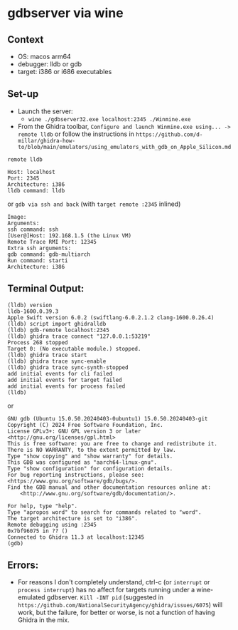 # gdbserver via wine

## Context
- OS: macos arm64
- debugger: lldb or gdb
- target: i386 or i686 executables

## Set-up

- Launch the server: 
	- `wine ./gdbserver32.exe localhost:2345 ./Winmine.exe`
- From the Ghidra toolbar, `Configure and launch Winmine.exe using... -> remote lldb` 
 or follow the instructions in `https://github.com/d-millar/ghidra-how-to/blob/main/emulators/using_emulators_with_gdb_on_Apple_Silicon.md`
 
`remote lldb`
```
Host: localhost
Port: 2345
Architecture: i386
lldb command: lldb
```
or 
`gdb via ssh and back` (with `target remote :2345` inlined)
```
Image: 
Arguments:
ssh command: ssh
[User@]Host: 192.168.1.5 (the Linux VM)
Remote Trace RMI Port: 12345
Extra ssh arguments:
gdb command: gdb-multiarch
Run command: starti
Architecture: i386
```
## Terminal Output:
```
(lldb) version
lldb-1600.0.39.3
Apple Swift version 6.0.2 (swiftlang-6.0.2.1.2 clang-1600.0.26.4)
(lldb) script import ghidralldb
(lldb) gdb-remote localhost:2345
(lldb) ghidra trace connect "127.0.0.1:53219"
Process 268 stopped
Target 0: (No executable module.) stopped.
(lldb) ghidra trace start
(lldb) ghidra trace sync-enable
(lldb) ghidra trace sync-synth-stopped
add initial events for cli failed
add initial events for target failed
add initial events for process failed
(lldb) 
```
or
```
GNU gdb (Ubuntu 15.0.50.20240403-0ubuntu1) 15.0.50.20240403-git
Copyright (C) 2024 Free Software Foundation, Inc.
License GPLv3+: GNU GPL version 3 or later <http://gnu.org/licenses/gpl.html>
This is free software: you are free to change and redistribute it.
There is NO WARRANTY, to the extent permitted by law.
Type "show copying" and "show warranty" for details.
This GDB was configured as "aarch64-linux-gnu".
Type "show configuration" for configuration details.
For bug reporting instructions, please see:
<https://www.gnu.org/software/gdb/bugs/>.
Find the GDB manual and other documentation resources online at:
    <http://www.gnu.org/software/gdb/documentation/>.

For help, type "help".
Type "apropos word" to search for commands related to "word".
The target architecture is set to "i386".
Remote debugging using :2345
0x7bf96075 in ?? ()
Connected to Ghidra 11.3 at localhost:12345
(gdb) 
```

## Errors:
- For reasons I don't completely understand, ctrl-c (or `interrupt` or `process interrupt`) has no affect for targets running under a wine-emulated gdbserver.  `Kill -INT pid` (suggested in `https://github.com/NationalSecurityAgency/ghidra/issues/6075`) will work, but the failure, for better or worse, is not a function of having Ghidra in the mix.
